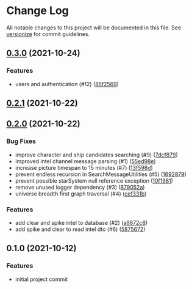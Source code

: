 # Change Log

All notable changes to this project will be documented in this file. See [versionize](https://github.com/saintedlama/versionize) for commit guidelines.

<a name="0.3.0"></a>
## [0.3.0](https://www.github.com/agelito/wimp-server/releases/tag/v0.3.0) (2021-10-24)

### Features

* users and authentication (#12) ([85f2569](https://www.github.com/agelito/wimp-server/commit/85f25696aabc825f42b95e0c6e1f75149504e7da))

<a name="0.2.1"></a>
## [0.2.1](https://www.github.com/agelito/wimp-server/releases/tag/v0.2.1) (2021-10-22)

<a name="0.2.0"></a>
## [0.2.0](https://www.github.com/agelito/wimp-server/releases/tag/v0.2.0) (2021-10-22)

### Bug Fixes

* improve character and ship candidates searching (#9) ([7dcf879](https://www.github.com/agelito/wimp-server/commit/7dcf87905da8e7ee48f59ef1a0ddcf2303ef1971))
* improved intel channel message parsing (#1) ([55ed98e](https://www.github.com/agelito/wimp-server/commit/55ed98e2ad08658cc07735b4b7bd0c4858d7d445))
* increase picture timespan to 15 minutes (#7) ([13f598d](https://www.github.com/agelito/wimp-server/commit/13f598d95c74fcc3d3c0b4fa584256e265c18b8a))
* prevent endless recursion in SearchMessageUtilities (#5) ([1692879](https://www.github.com/agelito/wimp-server/commit/1692879013536650df509eae0bb9b635a7198a4f))
* prevent possible starSystem null reference exception ([10f1981](https://www.github.com/agelito/wimp-server/commit/10f1981f7b207ea94b302b77d7524227aaf74ab0))
* remove unused logger dependency (#3) ([879052a](https://www.github.com/agelito/wimp-server/commit/879052af95a2e8dba3bb313fd49646f3c811d9e2))
* universe breadth first graph traversal (#4) ([cef331b](https://www.github.com/agelito/wimp-server/commit/cef331b9c27424d5228cf3ab4fd8c0868d04cf10))

### Features

* add clear and spike intel to database (#2) ([a8872c8](https://www.github.com/agelito/wimp-server/commit/a8872c8d69440f2a3c86b2b8e46121f1efdd30d7))
* add spike and clear to read intel dto (#6) ([5875672](https://www.github.com/agelito/wimp-server/commit/5875672267a9b48bfb8139d8fa5f74e27ec4dba2))

<a name="0.1.0"></a>
## 0.1.0 (2021-10-12)

### Features

* initial project commit

